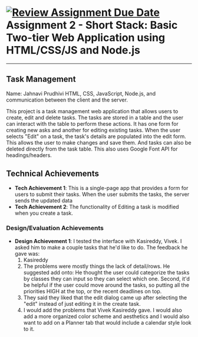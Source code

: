 [![Review Assignment Due Date](https://classroom.github.com/assets/deadline-readme-button-22041afd0340ce965d47ae6ef1cefeee28c7c493a6346c4f15d667ab976d596c.svg)](https://classroom.github.com/a/DsjExVX_)
Assignment 2 - Short Stack: Basic Two-tier Web Application using HTML/CSS/JS and Node.js
===


---
## Task Management
Name: Jahnavi Prudhivi
HTML, CSS, JavaScript, Node.js, and communication between the client and the server.

This project is a task management web application that allows users to create, edit and delete tasks. The tasks are stored in a table and the user can interact with the table to perform these actions.
It has one form for creating new asks and another for editing existing tasks. When the user selects "Edit" on a task, the task's details are populated into the edit form.
This allows the user to make changes and save them. And tasks can also be deleted directly from the task table. This also uses Google Font API for headings/headers.

## Technical Achievements
- **Tech Achievement 1**: This is a single-page app that provides a form for users to submit their tasks. When the user submits the tasks, the server sends the updated data
- **Tech Achievement 2**: The functionality of Editing a task is modified when you create a task.

### Design/Evaluation Achievements
- **Design Achievement 1**: I tested the interface with Kasireddy, Vivek. I asked him to make a couple tasks that he'd like to do. The feedback he gave was:
  1. Kasireddy
  2. The problems were mostly things the lack of detail/rows. He suggested add onto: He thought the user could categorize the tasks by classes they can input so they can select which one. Second, it'd be helpful if the user could move around the tasks, so putting all the priorities HIGH at the top, or the recent deadlines on top.
  3. They said they liked that the edit dialog came up after selecting the "edit" instead of just editing it in the create task.
  4. I would add the problems that Vivek Kasireddy gave. I would also add a more organized color scheme and aesthetics and I would also want to add on a Planner tab that would include a calendar style look to it.